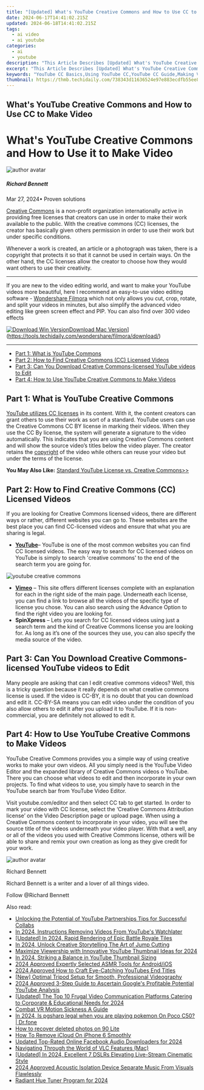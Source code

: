 ```yaml
---
title: "[Updated] What's YouTube Creative Commons and How to Use CC to Make Video for 2024"
date: 2024-06-17T14:41:02.215Z
updated: 2024-06-18T14:41:02.215Z
tags:
  - ai video
  - ai youtube
categories:
  - ai
  - youtube
description: "This Article Describes [Updated] What's YouTube Creative Commons and How to Use CC to Make Video for 2024"
excerpt: "This Article Describes [Updated] What's YouTube Creative Commons and How to Use CC to Make Video for 2024"
keywords: "YouTube CC Basics,Using YouTube CC,YouTube CC Guide,Making Videos with CC,YouTube Content Sharing,Creative Commons on YouTube,Video Licensing on YouTube"
thumbnail: https://thmb.techidaily.com/738343d11636524e97e883ecdfb55ee8c179338e8409002b7334f65b8debc634.jpg
---
```


## What's YouTube Creative Commons and How to Use CC to Make Video

# What's YouTube Creative Commons and How to Use it to Make Video

![author avatar](https://images.wondershare.com/filmora/article-images/richard-bennett.jpg)

##### Richard Bennett

 Mar 27, 2024• Proven solutions

[Creative Commons](https://creativecommons.org/) is a non-profit organization internationally active in providing free licenses that creators can use in order to make their work available to the public. With the creative commons (CC) licenses, the creator has basically given others permission in order to use their work but under specific conditions.

Whenever a work is created, an article or a photograph was taken, there is a copyright that protects it so that it cannot be used in certain ways. On the other hand, the CC licenses allow the creator to choose how they would want others to use their creativity.

---

If you are new to the video editing world, and want to make your YouTube videos more beautiful, here I recommend an easy-to-use video editing software - [Wondershare Filmora](https://tools.techidaily.com/wondershare/filmora/download/) which not only allows you cut, crop, rotate, and split your videos in minutes, but also simplify the advanced video editing like green screen effect and PIP. You can also find over 300 video effects

[![Download Win Version](https://images.wondershare.com/filmora/guide/download-btn-win.jpg)](https://tools.techidaily.com/wondershare/filmora/download/)[Download Mac Version](https://images.wondershare.com/filmora/guide/download-btn-mac.jpg)](https://tools.techidaily.com/wondershare/filmora/download/)

---

* [Part 1: What is YouTube Commons](#part1)
* [Part 2: How to Find Creative Commons (CC) Licensed Videos](#part2)
* [Part 3: Can You Download Creative Commons-licensed YouTube videos to Edit](#part3)
* [Part 4: How to Use YouTube Creative Commons to Make Videos](#part4)

## Part 1: What is YouTube Creative Commons

[YouTube utilizes CC licenses](https://support.google.com/youtube/answer/2797468?hl=en) in its content. With it, the content creators can grant others to use their work as sort of a standard. YouTube users can use the Creative Commons CC BY license in marking their videos. When they use the CC By license, the system will generate a signature to the video automatically. This indicates that you are using Creative Commons content and will show the source video’s titles below the video player. The creator retains the [copyright](https://en.wikipedia.org/wiki/Copyright) of the video while others can reuse your video but under the terms of the license.

**You May Also Like:** [Standard YouTube License vs. Creative Commons>>](https://tools.techidaily.com/wondershare/filmora/download/)

## Part 2: How to Find Creative Commons (CC) Licensed Videos

If you are looking for Creative Commons licensed videos, there are different ways or rather, different websites you can go to. These websites are the best place you can find CC-licensed videos and ensure that what you are sharing is legal.

* **[YouTube](https://www.youtube.com/?gl=US)**– YouTube is one of the most common websites you can find CC licensed videos. The easy way to search for CC licensed videos on YouTube is simply to search 'creative commons' to the end of the search term you are going for.

![youtube creative commons](https://images.wondershare.com/filmora/article-images/Creative-Commons-on-youtube.JPG)

* **[Vimeo](https://vimeo.com/)** – This site offers different licenses complete with an explanation for each in the right side of the main page. Underneath each license, you can find a link to browse all the videos of the specific type of license you chose. You can also search using the Advance Option to find the right video you are looking for.
* **SpinXpress** – Lets you search for CC licensed videos using just a search term and the kind of Creative Commons license you are looking for. As long as it’s one of the sources they use, you can also specify the media source of the video.

## Part 3: Can You Download Creative Commons-licensed YouTube videos to Edit

Many people are asking that can I edit creative commons videos? Well, this is a tricky question because it really depends on what creative commons license is used. If the video is CC-BY, it is no doubt that you can download and edit it. CC-BY-SA means you can edit video under the condition of you also allow others to edit it after you upload it to YouTube. If it is non-commercial, you are definitely not allowed to edit it.

## Part 4: How to Use YouTube Creative Commons to Make Videos

YouTube Creative Commons provides you a simple way of using creative works to make your own videos. All you simply need is the YouTube Video Editor and the expanded library of Creative Commons videos o YouTube. There you can choose what videos to edit and then incorporate in your own projects. To find what videos to use, you simply have to search in the YouTube search bar from YouTube Video Editor.

Visit youtube.com/editor and then select CC tab to get started. In order to mark your video with CC license, select the ‘Creative Commons Attribution license’ on the Video Description page or upload page. When using a Creative Commons content to incorporate in your video, you will see the source title of the videos underneath your video player. With that a well, any or all of the videos you used with Creative Commons license, others will be able to share and remix your own creation as long as they give credit for your work.

![author avatar](https://images.wondershare.com/filmora/article-images/richard-bennett.jpg)

Richard Bennett

Richard Bennett is a writer and a lover of all things video.

Follow @Richard Bennett


<ins class="adsbygoogle"
     style="display:block"
     data-ad-format="autorelaxed"
     data-ad-client="ca-pub-7571918770474297"
     data-ad-slot="1223367746"></ins>



<ins class="adsbygoogle"
     style="display:block"
     data-ad-client="ca-pub-7571918770474297"
     data-ad-slot="8358498916"
     data-ad-format="auto"
     data-full-width-responsive="true"></ins>

<span class="atpl-alsoreadstyle">Also read:</span>
<div><ul>
<li><a href="https://youtube-web.techidaily.com/king-the-potential-of-youtube-partnerships-tips-for-successful-collabs/"><u>Unlocking the Potential of YouTube Partnerships  Tips for Successful Collabs</u></a></li>
<li><a href="https://youtube-web.techidaily.com/24-instructions-removing-videos-from-youtubes-watchlater/"><u>In 2024, Instructions  Removing Videos From YouTube's Watchlater</u></a></li>
<li><a href="https://youtube-web.techidaily.com/ed-in-2024-rapid-rendering-of-epic-battle-royale-tiles/"><u>[Updated] In 2024, Rapid Rendering of Epic Battle Royale Tiles</u></a></li>
<li><a href="https://youtube-web.techidaily.com/24-unlock-creative-storytelling-the-art-of-jump-cutting/"><u>In 2024, Unlock Creative Storytelling  The Art of Jump Cutting</u></a></li>
<li><a href="https://youtube-web.techidaily.com/ize-viewership-with-innovative-youtube-thumbnail-ideas-for-2024/"><u>Maximize Viewership with Innovative YouTube Thumbnail Ideas for 2024</u></a></li>
<li><a href="https://youtube-web.techidaily.com/24-striking-a-balance-in-youtube-thumbnail-sizing/"><u>In 2024, Striking a Balance in YouTube Thumbnail Sizing</u></a></li>
<li><a href="https://youtube-web.techidaily.com/approved-expertly-selected-asmr-tools-for-androidios/"><u>2024 Approved  Expertly Selected ASMR Tools for Android/iOS</u></a></li>
<li><a href="https://youtube-web.techidaily.com/approved-how-to-craft-eye-catching-youtubes-end-titles/"><u>2024 Approved  How to Craft Eye-Catching YouTubes End Titles</u></a></li>
<li><a href="https://youtube-web.techidaily.com/ptimal-tripod-setup-for-smooth-professional-videography/"><u>[New] Optimal Tripod Setup for Smooth, Professional Videography</u></a></li>
<li><a href="https://youtube-web.techidaily.com/approved-3-step-guide-to-ascertain-googles-profitable-potential-youtube-analysis/"><u>2024 Approved  3-Step Guide to Ascertain Google's Profitable Potential  YouTube Analysis</u></a></li>
<li><a href="https://screen-activity-recording.techidaily.com/updated-the-top-10-frugal-video-communication-platforms-catering-to-corporate-and-educational-needs-for-2024/"><u>[Updated] The Top 10 Frugal Video Communication Platforms Catering to Corporate & Educational Needs for 2024</u></a></li>
<li><a href="https://extra-information.techidaily.com/combat-vr-motion-sickness-a-guide/"><u>Combat VR Motion Sickness  A Guide</u></a></li>
<li><a href="https://phone-solutions.techidaily.com/in-2024-is-pgsharp-legal-when-you-are-playing-pokemon-on-poco-c50-drfone-by-drfone-virtual-android/"><u>In 2024, Is pgsharp legal when you are playing pokemon On Poco C50? | Dr.fone</u></a></li>
<li><a href="https://blog-min.techidaily.com/how-to-recover-deleted-photos-on-90-lite-by-stellar-photo-recovery-android-mobile-photo-recover/"><u>How to recover deleted photos on 90 Lite</u></a></li>
<li><a href="https://activate-lock.techidaily.com/how-to-remove-icloud-on-iphone-6-smoothly-by-drfone-ios/"><u>How To Remove iCloud On iPhone 6 Smoothly</u></a></li>
<li><a href="https://video-content-creator.techidaily.com/updated-top-rated-online-facebook-audio-downloaders-for-2024/"><u>Updated Top-Rated Online Facebook Audio Downloaders for 2024</u></a></li>
<li><a href="https://extra-information.techidaily.com/navigating-through-the-world-of-vlc-features-mac/"><u>Navigating Through the World of VLC Features (Mac)</u></a></li>
<li><a href="https://facebook-video-share.techidaily.com/updated-in-2024-excellent-7-dslrs-elevating-live-stream-cinematic-style/"><u>[Updated] In 2024, Excellent 7 DSLRs Elevating Live-Stream Cinematic Style</u></a></li>
<li><a href="https://voice-adjusting.techidaily.com/2024-approved-acoustic-isolation-device-separate-music-from-visuals-flawlessly/"><u>2024 Approved Acoustic Isolation Device Separate Music From Visuals Flawlessly</u></a></li>
<li><a href="https://extra-approaches.techidaily.com/radiant-hue-tuner-program-for-2024/"><u>Radiant Hue Tuner Program for 2024</u></a></li>
</ul></div>
